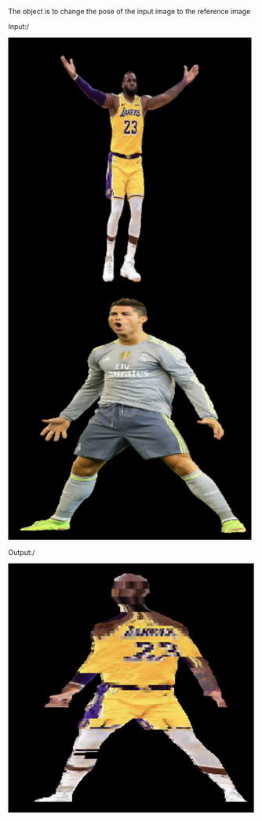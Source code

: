 The object is to change the pose of the input image to the reference image

Input:/

![](https://github.com/mifanbing/ChangePose/blob/main/input.png)

Output:/

![](https://github.com/mifanbing/ChangePose/blob/main/output.png)
